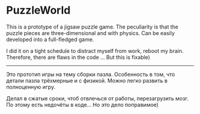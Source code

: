 # PuzzleWorld

This is a prototype of a jigsaw puzzle game. The peculiarity is that the puzzle pieces are three-dimensional and with physics.
Can be easily developed into a full-fledged game.

I did it on a tight schedule to distract myself from work, reboot my brain. Therefore, there are flaws in the code ... But this is fixable)

**********
Это прототип игры на тему сборки пазла. Особенность в том, что детали пазла трёхмерные и с физикой.
Можно легко развить в полноценную игру.

Делал в сжатые сроки, чтоб отвлечься от работы, перезагрузить мозг. По этому есть недочёты в коде... Но это дело поправимое)

